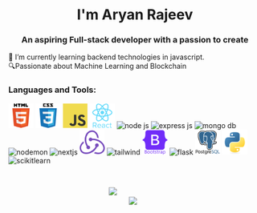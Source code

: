 <h1 align="center">I'm Aryan Rajeev</h1>
<h3 align="center">An aspiring Full-stack developer with a passion to create </h3>
<p align="left">
🌱 I’m currently learning backend technologies in javascript. <br>
🔍Passionate about Machine Learning and Blockchain
</p>

<h3 align="left">Languages and Tools:</h3>
<p align="left">  
<img src="https://raw.githubusercontent.com/devicons/devicon/master/icons/html5/html5-original-wordmark.svg" alt="html5" width="50" height="50"/>
<img src="https://raw.githubusercontent.com/devicons/devicon/master/icons/css3/css3-original-wordmark.svg" alt="css3" width="50" height="50"/>
<img src="https://raw.githubusercontent.com/devicons/devicon/master/icons/javascript/javascript-original.svg" alt="javascript" width="50" height="50"/> 
<img src="https://raw.githubusercontent.com/devicons/devicon/master/icons/react/react-original-wordmark.svg" alt="react" width="50" height="50"/>
<img src="https://cdn.jsdelivr.net/gh/devicons/devicon@latest/icons/nodejs/nodejs-original-wordmark.svg" alt="node js" width="50" height="50"/>
<img src="https://cdn.jsdelivr.net/gh/devicons/devicon@latest/icons/express/express-original-wordmark.svg" alt="express js" width="50" height="50"/>
<img src="https://cdn.jsdelivr.net/gh/devicons/devicon@latest/icons/mongodb/mongodb-original-wordmark.svg" alt="mongo db" width="50" height="50"/>
<img src="https://cdn.jsdelivr.net/gh/devicons/devicon@latest/icons/nodemon/nodemon-original.svg" alt="nodemon" width="50" height="50"/>      
<img src="https://cdn.worldvectorlogo.com/logos/nextjs-2.svg" alt="nextjs" width="50" height="50"/>
<img src="https://raw.githubusercontent.com/devicons/devicon/master/icons/redux/redux-original.svg" alt="redux" width="50" height="50"/>
<img src="https://www.vectorlogo.zone/logos/tailwindcss/tailwindcss-icon.svg" alt="tailwind" width="50" height="50"/>
<img src="https://raw.githubusercontent.com/devicons/devicon/master/icons/bootstrap/bootstrap-plain-wordmark.svg" alt="bootstrap" width="50" height="50"/>
<img src="https://cdn.jsdelivr.net/gh/devicons/devicon@latest/icons/flask/flask-original-wordmark.svg" alt="flask" width="60" height="40"/>
<img src="https://raw.githubusercontent.com/devicons/devicon/master/icons/postgresql/postgresql-original-wordmark.svg" alt="postgresql" width="50" height="50"/>
<img src="https://raw.githubusercontent.com/devicons/devicon/master/icons/python/python-original.svg" alt="python" width="50" height="50"/>  
<img src="https://cdn.jsdelivr.net/gh/devicons/devicon@latest/icons/scikitlearn/scikitlearn-original.svg" alt="scikitlearn" width="50" height="50" />
</p>
<br>
<p>  
  <img height=200  src="https://github-readme-stats.vercel.app/api?username=Aryen27&show_icons=true&theme=transparent&text_color=257af1&icon_color=257af1"hspace="200" />
  <img height=200  src="https://github-readme-stats.vercel.app/api/top-langs/?username=Aryen27&layout=compact&langs_count=5&hide=css" hspace="240"/>
</p>

